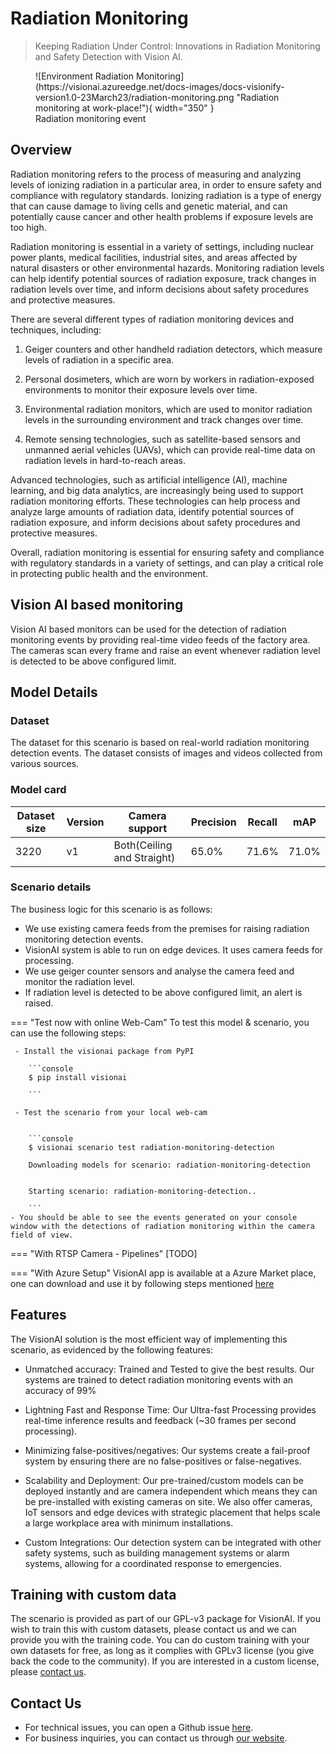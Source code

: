 # **Radiation Monitoring**

> Keeping Radiation Under Control: Innovations in Radiation Monitoring and Safety Detection with Vision AI.

<figure markdown>
  ![Environment Radiation Monitoring](https://visionai.azureedge.net/docs-images/docs-visionify-version1.0-23March23/radiation-monitoring.png "Radiation monitoring at work-place!"){ width="350" }
  <figcaption>Radiation monitoring event</figcaption>
</figure>

## Overview

Radiation monitoring refers to the process of measuring and analyzing levels of ionizing radiation in a particular area, in order to ensure safety and compliance with regulatory standards. Ionizing radiation is a type of energy that can cause damage to living cells and genetic material, and can potentially cause cancer and other health problems if exposure levels are too high.

Radiation monitoring is essential in a variety of settings, including nuclear power plants, medical facilities, industrial sites, and areas affected by natural disasters or other environmental hazards. Monitoring radiation levels can help identify potential sources of radiation exposure, track changes in radiation levels over time, and inform decisions about safety procedures and protective measures.

There are several different types of radiation monitoring devices and techniques, including:

1. Geiger counters and other handheld radiation detectors, which measure levels of radiation in a specific area.

2. Personal dosimeters, which are worn by workers in radiation-exposed environments to monitor their exposure levels over time.

3. Environmental radiation monitors, which are used to monitor radiation levels in the surrounding environment and track changes over time.

4. Remote sensing technologies, such as satellite-based sensors and unmanned aerial vehicles (UAVs), which can provide real-time data on radiation levels in hard-to-reach areas.

Advanced technologies, such as artificial intelligence (AI), machine learning, and big data analytics, are increasingly being used to support radiation monitoring efforts. These technologies can help process and analyze large amounts of radiation data, identify potential sources of radiation exposure, and inform decisions about safety procedures and protective measures.

Overall, radiation monitoring is essential for ensuring safety and compliance with regulatory standards in a variety of settings, and can play a critical role in protecting public health and the environment.

## Vision AI based monitoring

Vision AI based monitors can be used for the detection of radiation monitoring events by providing real-time video feeds of the factory area. The cameras scan every frame and raise an event whenever radiation level is detected to be above configured limit.

## Model Details

### Dataset
The dataset for this scenario is based on real-world radiation monitoring detection events. The dataset consists of images and videos collected from various sources. 

### Model card

 <div class="table">
    <table class="fl-table">
        <thead>
        <tr><th>Dataset size</th>
            <th>Version</th>
            <th>Camera support</th>
            <th>Precision</th>
            <th>Recall</th>
            <th> mAP  </th>  
        </thead>
        <tbody>
        <tr>
            <td>3220</td>
            <td>v1</td>
            <td>Both(Ceiling and Straight)</td>
            <td>65.0% </td>
            <td>71.6% </td>
            <td>71.0% </td>
        </tr>
        </tbody>
    </table>
</div>


### Scenario details

The business logic for this scenario is as follows:

- We use existing camera feeds from the premises for raising radiation monitoring detection events.
- VisionAI system is able to run on edge devices. It uses camera feeds for processing.
- We use geiger counter sensors and analyse the camera feed and monitor the radiation level.
- If radiation level is detected to be above configured limit, an alert is raised.

=== "Test now with online Web-Cam"
     To test this model & scenario, you can use the following steps:
     
     - Install the visionai package from PyPI
     
        ```console
        $ pip install visionai
        
        ```
     
     - Test the scenario from your local web-cam
     

        ```console
        $ visionai scenario test radiation-monitoring-detection

        Downloading models for scenario: radiation-monitoring-detection
        

        Starting scenario: radiation-monitoring-detection..

        ```
    - You should be able to see the events generated on your console window with the detections of radiation monitoring within the camera field of view.

=== "With RTSP Camera - Pipelines"
     [TODO]
 
=== "With Azure Setup"
     VisionAI app is available at a Azure Market place, one can download and use it by following steps mentioned [here](../overview/azure-managed-app.md)


## Features


The VisionAI solution is the most efficient way of implementing this scenario, as evidenced by the following features:

-  Unmatched accuracy: Trained and Tested to give the best results. Our systems are trained to detect radiation monitoring events with an accuracy of 99%

- Lightning Fast and Response Time: Our Ultra-fast Processing provides real-time inference results and feedback (~30 frames per second processing). 

- Minimizing false-positives/negatives: Our systems create a fail-proof system by ensuring there are no false-positives or false-negatives. 

- Scalability and Deployment: Our pre-trained/custom models can be deployed instantly and are camera independent which means they can be pre-installed with existing cameras on site. We also offer cameras, IoT sensors and edge devices with strategic placement that helps scale a large workplace area with minimum installations. 

- Custom Integrations: Our detection system can be integrated with other safety systems, such as building management systems or alarm systems, allowing for a coordinated response to emergencies.

## Training with custom data

The scenario is provided as part of our GPL-v3 package for VisionAI. If you wish to train this with custom datasets, please contact us and we can provide you with the training code. You can do custom training with your own datasets for free, as long as it complies with GPLv3 license (you give back the code to the community). If you are interested in a custom license, please [contact us](../company/contact.md).


## Contact Us

- For technical issues, you can open a Github issue [here](https://github.com/visionify/visionai).
- For business inquiries, you can contact us through [our website](https://visionify.ai/contact).